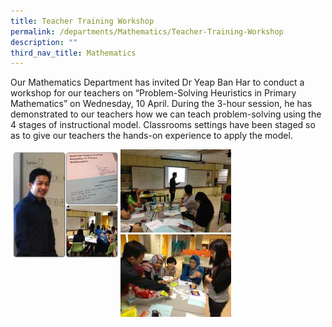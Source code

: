 ```yaml
---
title: Teacher Training Workshop
permalink: /departments/Mathematics/Teacher-Training-Workshop
description: ""
third_nav_title: Mathematics
---
```

Our Mathematics Department has invited Dr Yeap Ban Har to conduct a workshop for our teachers on “Problem-Solving Heuristics in Primary Mathematics” on Wednesday, 10 April. During the 3-hour session, he has demonstrated to our teachers how we can teach problem-solving using the 4 stages of instructional model. Classrooms settings have been staged so as to give our teachers the hands-on experience to apply the model.

<img src="/images/IMG_1828.jpg" 
     style="width:35%;float:left"><img src="/images/IMG_1821.jpg" 
     style="width:35%"><img src="/images/IMG_1830.jpg" 
     style="width:35%">